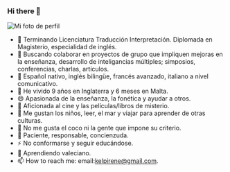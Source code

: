 ### Hi there 👋

![Mi foto de perfil]([https://github.com/JustCodeItDeveloper/JustCodeItDeveloper/blob/main/logo.jpeg](FotoperfildeIrene.jpg))


- 🔭 Terminando Licenciatura Traducción Interpretación. Diplomada en Magisterio, especialidad de inglés.
- 👯 Buscando colaborar en proyectos de grupo que impliquen mejoras en la enseñanza, desarrollo de inteligancias múltiples; simposios, conferencias, charlas, artículos.
- 💬 Español nativo, inglés bilingüe, francés avanzado, italiano a nivel comunicativo.
- 🧳 He vivido 9 años en Inglaterra y 6 meses en Malta. 
- 😄 Apasionada de la enseñanza, la fonética y ayudar a otros.
- 🎥 Aficionada al cine y las películas/libros de misterio. 
- 🚸 Me gustan los niños, leer, el mar y viajar para aprender de otras culturas.
- 🤔 No me gusta el coco ni la gente que impone su criterio.
- 🐢 Paciente, responsable, concienzuda.
- ⚡ No conformarse y seguir educándose.
- 🌱 Aprendiendo valeciano.
- 📫 How to reach me: email:kelpirene@gmail.com.
